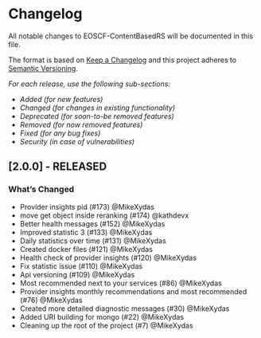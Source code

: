 # Changelog

All notable changes to
EOSCF-ContentBasedRS will be documented in this file.

The format is based on [Keep a Changelog](http://keepachangelog.com/en/1.0.0/)
and this project adheres to [Semantic Versioning](http://semver.org/spec/v2.0.0.html).

*For each release, use the following sub-sections:*

- *Added (for new features)*
- *Changed (for changes in existing functionality)*
- *Deprecated (for soon-to-be removed features)*
- *Removed (for now removed features)*
- *Fixed (for any bug fixes)*
- *Security (in case of vulnerabilities)*

## [2.0.0] - RELEASED

### What’s Changed

- Provider insights pid (#173) @MikeXydas
- move get object inside reranking (#174) @kathdevx
- Better health messages (#152) @MikeXydas
- Improved statistic 3 (#133) @MikeXydas
- Daily statistics over time (#131) @MikeXydas
- Created docker files (#121) @MikeXydas
- Health check of provider insights (#120) @MikeXydas
- Fix statistic issue (#110) @MikeXydas
- Api versioning (#109) @MikeXydas
- Most recommended next to your services (#86) @MikeXydas
- Provider insights monthly recommendations and most recommended (#76) @MikeXydas
- Created more detailed diagnostic messages (#30) @MikeXydas
- Added URI building for mongo (#22) @MikeXydas
- Cleaning up the root of the project (#7) @MikeXydas
